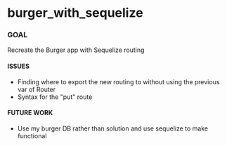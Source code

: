 # burger_with_sequelize

### GOAL

Recreate the Burger app with Sequelize routing

#### ISSUES

* Finding where to export the new routing to without using the previous var of Router
* Syntax for the "put" route

#### FUTURE WORK

* Use my burger DB rather than solution and use sequelize to make functional